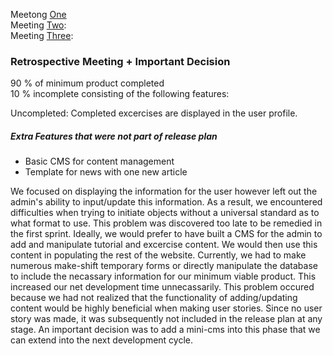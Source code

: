 Meetong <a href="https://github.com/UoT-CSC30x-W15/302W15-Prj-Team12-repo/blob/Phase2/Phase2/meeting_minutes/scrum_meeting_feb_12.pdf">One</a><br />
Meeting <a href="https://github.com/UoT-CSC30x-W15/302W15-Prj-Team12-repo/blob/Phase2/Phase2/meeting_minutes/scrum_meeting_feb_24.pdf">Two</a>:<br />
Meeting <a href="https://github.com/UoT-CSC30x-W15/302W15-Prj-Team12-repo/blob/Phase2/Phase2/meeting_minutes/scrum_meeting_feb_27.pdf">Three</a>:<br />

<h3>Retrospective Meeting + Important Decision</h3>
90 % of minimum product completed <br />
10 % incomplete consisting of the following features:

Uncompleted: Completed excercises are displayed in the user profile.

<h5>Extra Features that were not part of release plan</h5>
<ul> 
<li>Basic CMS for content management</li>
<li>Template for news with one new article</li>
</ul>

We focused on displaying the information for the user however left out the admin's ability to input/update this information. As a result, we encountered difficulties when trying to initiate objects without a universal standard as to what format to use. This problem was discovered too late to be remedied in the first sprint. Ideally, we would prefer to have built a CMS for the admin to add and manipulate tutorial and excercise content. We would then use this content in populating the rest of the website. Currently, we had to make numerous make-shift temporary forms or directly manipulate the database to include the necassary information for our minimum viable product. This increased our net development time unnecassarily. This problem occured because we had not realized that the functionality of adding/updating content would be highly beneficial when making user stories. Since no user story was made, it was subsequently not included in the release plan at any stage. An important decision was to add a mini-cms into this phase that we can extend into the next development cycle.


